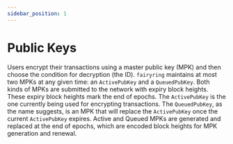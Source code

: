 ```yaml
---
sidebar_position: 1
---
```


# Public Keys

Users encrypt their transactions using a master public key (MPK) and then choose the condition for decryption (the ID).
`fairyring` maintains at most two MPKs at any given time: an `ActivePubKey` and a `QueuedPubKey`.
Both kinds of MPKs are submitted to the network with expiry block heights. These expiry block heights mark the end of epochs.
The `ActivePubKey` is the one currently being used for encrypting transactions.
The `QueuedPubKey`, as the name suggests, is an MPK that will replace the `ActivePubKey` once the current `ActivePubKey` expires.
Active and Queued MPKs are generated and replaced at the end of epochs, which are encoded block heights for MPK generation and renewal.
